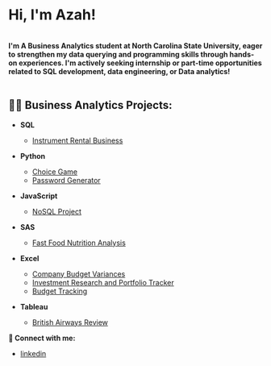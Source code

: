 <h1>Hi, I'm Azah!</h1/>
<br />  
<b>I'm A Business Analytics student at North Carolina State University, eager to strengthen my data querying and programming skills through hands-on experiences. I'm actively seeking internship or part-time opportunities related to SQL development, data engineering, or Data analytics!</b>
<br />
<br />

  
<h2>👨‍💻 Business Analytics Projects:</h2>

- <b>SQL</b>
  - [Instrument Rental Business](https://github.com/AzahMansour/UptownRentals)

- <b>Python</b>
  - [Choice Game](https://github.com/AzahMansour/Choice_Game)
  - [Password Generator](https://github.com/AzahMansour/PasswordGen)
- <b>JavaScript</b>
  - [NoSQL Project](https://github.com/AzahMansour/NoSQLProject)
- <b>SAS</b>
  - [Fast Food Nutrition Analysis](https://github.com/AzahMansour/FastFoodNTR)
  
- <b>Excel</b>
  - [Company Budget Variances](https://github.com/AzahMansour/CompanyBudget)
  - [Investment Research and Portfolio Tracker](https://github.com/AzahMansour/StockPortfolio)
  - [Budget Tracking](https://github.com/AzahMansour/CompanyBudget)
 
- <b>Tableau</b>
  - [British Airways Review](https://github.com/AzahMansour/BritishAir)



<b> 🤳 Connect with me:</b>
- [linkedin](https://linkedin.com/in/azahmansour)
